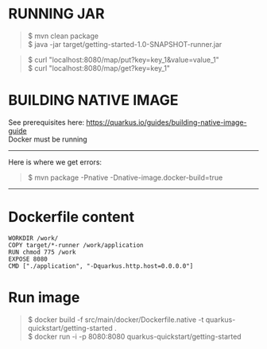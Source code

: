 
# RUNNING JAR 

> $ mvn clean package   
> $ java -jar target/getting-started-1.0-SNAPSHOT-runner.jar   
 
> $ curl "localhost:8080/map/put?key=key_1&value=value_1"   
> $ curl "localhost:8080/map/get?key=key_1"   



# BUILDING NATIVE IMAGE
See prerequisites here: https://quarkus.io/guides/building-native-image-guide    
Docker must be running

--------
Here is where we get errors:   

> $ mvn package -Pnative -Dnative-image.docker-build=true


------------------------------------

# Dockerfile content

```FROM registry.access.redhat.com/ubi8/ubi-minimal   
WORKDIR /work/   
COPY target/*-runner /work/application   
RUN chmod 775 /work   
EXPOSE 8080   
CMD ["./application", "-Dquarkus.http.host=0.0.0.0"]  
```


# Run image
> $ docker build -f src/main/docker/Dockerfile.native -t quarkus-quickstart/getting-started .   
> $ docker run -i -p 8080:8080 quarkus-quickstart/getting-started
